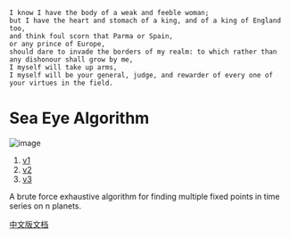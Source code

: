 ```en
I know I have the body of a weak and feeble woman; 
but I have the heart and stomach of a king, and of a king of England too, 
and think foul scorn that Parma or Spain,
or any prince of Europe, 
should dare to invade the borders of my realm: to which rather than any dishonour shall grow by me, 
I myself will take up arms, 
I myself will be your general, judge, and rewarder of every one of your virtues in the field.
```

# Sea Eye Algorithm

![image](/docs/sherlock.jpg)

1. [v1](v1)
1. [v2](v2)
1. [v3](v3)

A brute force exhaustive algorithm for finding multiple fixed points in time series on n planets.

[中文版文档](readme.zh.md)